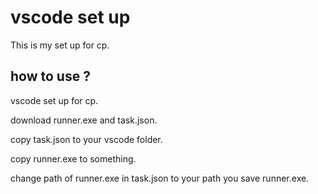 # vscode set up
This is my set up for cp.
## how to use ?
vscode set up for cp.

download runner.exe and task.json.

copy task.json to your vscode folder.

copy runner.exe to something.

change path of runner.exe in task.json to your path you save runner.exe.
